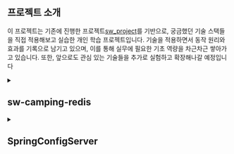  ## 프로젝트 소개
 
이 프로젝트는 기존에 진행한 프로젝트[sw_project](https://github.com/asdop0/sw_project)를 기반으로, 궁금했던 기술 스택들을 직접 적용해보고 실습한 개인 학습 프로젝트입니다. 
기술을 적용하면서 동작 원리와 효과를 기록으로 남기고 있으며, 이를 통해 실무에 필요한 기초 역량을 차근차근 쌓아가고 있습니다.
또한, 앞으로도 관심 있는 기술들을 추가로 실험하고 확장해나갈 예정입니다

<details>
<summary><h2>sw-camping-redis</h2></summary>
  
 <h2>프로젝트 소개</h2>
 이 프로젝트는 Redis를 이용한 캐시 적용 실습을 목적으로 진행한 작은 학습용 프로젝트입니다.
 기존에 진행했던 프로젝트의 일부 기능을 활용하여, Redis 캐시의 기본적인 사용법과 효과를 직접 경험하고 기록하기 위해 수행했습니다.

 <h2>적용된 기능</h2>
 
- 전체 리스트 조회, 구역별 리스트 조회: API에 캐시를 적용하여, 조회 시 데이터가 없으면 DB에서 조회하고 캐시에 저장합니다. 이후 동일한 요청에 대해서는 캐시된 데이터를 빠르게 반환하도록 하였습니다.

- 추가, 수정, 삭제 시 캐시 동기화: 캠핑장 정보를 추가, 수정, 삭제하는 기능에서는 데이터가 변경될 때 캐시된 데이터를 동기화하기 위해 해당 캐시 키를 명시적으로 삭제하는 로직을 추가하였습니다. 이를 통해 데이터 변경이 즉시 캐시에 반영되도록 했습니다.

 <h2>캐시 전략 적용</h2>
 
- Cache Aside (Lazy Loading): 조회 시 캐시에 데이터가 없으면 DB에서 데이터를 조회하고, 조회한 데이터를 캐시에 저장하여 이후 요청 시 빠르게 데이터를 제공할 수 있도록 했습니다.

- TTL 기반 캐시 (Time To Live): 캐시된 데이터의 유효 기간을 설정하여 일정 시간이 지나면 자동으로 삭제되도록 하여, 데이터가 최신 상태를 유지할 수 있도록 했습니다.

- Explicit Invalidation: 데이터 변경이 있을 때, 변경된 데이터를 즉시 반영할 수 있도록 캐시를 명시적으로 삭제하여, 데이터 동기화 문제를 해결했습니다.

 <h2>성능 개선 결과</h2>
 Docker로 실행한 Redis에 접속하여 키를 직접 삭제하며 Cache Miss와 Cache Hit 상황에서의 응답 속도를 비교하였습니다. 테스트 데이터는 약 1000건 규모로 구성하여 진행하였습니다. 공통, 개발, 운영 환경으로 분리하여 서버별 설정을 유연하게 관리할 수 있도록 구축했습니다.

 - Cache Miss: 80~100ms

 - Cache Hit: 10~20ms
</details>

<details>
<summary><h2>SpringConfigServer</h2></summary>
 <h2>프로젝트 소개</h2>
 API 서버들의 환경 설정을 중앙 관리하기 위해 Spring Cloud Config로 설정 서버를 구축한 프로젝트입니다.

 <h2>주요 기능</h2>
 
 - Git 저장소에 설정 파일을 중앙 집중화
 - 개발/운영 환경에 따라 다른 설정 파일 제공
 - API 서버가 설정 서버를 통해 외부 설정을 동적으로 읽어옴

 <h2>설정 구조</h2>
 
 ```
 {server-name}.properties      # 공통 설정 
 {server-name}-dev.properties  # 개발 설정 
 {server-name}-prod.properties # 운영 설정 
 ```

<h2>실습 예시</h2>
포스트맨으로 '/hello' 요청을 보내면 Config 서버의 환경 설정 파일에 정의된 메시지(dev/prod)에 따라 다른 응답을 반환합니다.
<img width="278" alt="image" src="https://github.com/user-attachments/assets/541e68ca-1522-4d21-9c99-f527481422b0" />



</details>
